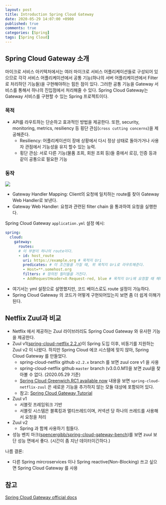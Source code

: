 ```yaml
---
layout: post
title: Introduction Spring Cloud Gateway
date: 2020-05-29 14:07:00 +0900
published: true
comments: true
categories: [Spring]
tags: [Spring Cloud]
---
```


## Spring Cloud Gateway 소개
마이크로 서비스 아키텍처에서는 여러 마이크로 서비스 어플리케이션들로 구성되어 있으므로 각각 서비스 어플리케이션에서 공통 기능(하나의 서버 어플리케이션에서 Filter로 처리하던 기능들)을 구현해야하는 힘든 점이 있다.
그러한 공통 기능을 Gateway 서비스를 통해서 하나의 진입점에서 처리해줄 수 있다. 
Spring Cloud Gateway는 Gateway 서비스를 구현할 수 있는 Spring 프로젝트이다.

### 목적
* API를 라우트하는 단순하고 효과적인 방법을 제공한다. 또한, security, monitoring, metrics, resiliency 등 횡단 관심(`cross cutting concerns`)을 제공해준다.
  * Resiliency: 어플리케이션이 장애 상황에서 다시 정상 상태로 돌아가거나 사용자 관점에서 기능성을 유지 할수 있는 능력. 
  * 횡단 관심: 서로 다른 기능(물품 조회, 회원 조회 등)들 중에서 로깅, 인증 등과 같이 공통으로 필요한 기능

### 동작

![](https://cloud.spring.io/spring-cloud-gateway/reference/html/images/spring_cloud_gateway_diagram.png)

* Gateway Handler Mapping: Client의 요청에 일치하는 route를 찾아 Gateway Web Handler로 보낸다.
* Gateway Web Handler: 요청과 관련된 filter chain 을 통과하여 요청을 실행한다.

Spring Cloud Gateway `application.yml` 설정 예시:
```yml
spring:
  cloud:
    gateway:
      routes:
      # 이 부분이 하나의 route이다.
      - id: host_route
        uri: https://example.org # 목적지 Uri
        predicates: # 이 조건들을 가질 때, 위 목적지 Uri로 라우트해준다.
        - Host=**.somehost.org 
        filters: # 정의된 필터들을 거친다. 
        - AddRequestHeader=X-Request-red, blue # 목적지 Uri에 요청할 때 헤더에 X-Request-red: blue 를 추가하여 보낸다.
```
* 여기서는 yml 설정으로 설명했지만, 코드 베이스로도 route 설정이 가능하다.
* Spring Cloud Gateway 의 코드가 어떻게 구현되어있는지 보면 좀 더 쉽게 이해가 된다.

## Netflix Zuul과 비교
* Netflix 에서 제공하는 Zuul 라이브러리도 Spring Coud Gateway 와 유사한 기능을 제공한다.
* Zuul v1([spring-cloud-netflix 2.2.x](https://github.com/spring-cloud/spring-cloud-netflix/tree/2.2.x))이 Spring 도입 이후, 비동기를 지원하는 Zuul v2 이 나왔다. 하지만 Spring Cloud 에코 시스템에 맞지 않아, Spring Cloud Gateway 를 만들었다.
  * spring-cloud-netflix github `v2.2.x` branch 를 보면 zuul core v1 을 사용
  * spring-cloud-netflix github `master` branch (v3.0.0.M1)을 보면 zuul을 찾아볼 수 없다. (2020.05.29 기준)
  * [Spring Cloud Greenwich.RC1 available now](https://spring.io/blog/2018/12/12/spring-cloud-greenwich-rc1-available-now) 내용을 보면 `spring-cloud-netflix-zuul` 은 새로운 기능을 추가하지 않는 모듈 대상에 포함되어 있다. 
  * 참고: [Spring Cloud Gateway Tutorial](https://medium.com/@niral22/spring-cloud-gateway-tutorial-5311ddd59816)
* Zuul v1
  - 서블릿 프레임워크 기반
  - 서블릿 시스템은 블록킹과 멀티쓰레드이며, 커넥션 당 하나의 쓰레드를 사용해서 요청을 처리
* Zuul v2
  * Spring 과 함께 사용하기 힘들다. 
* 성능 벤치 마크([spencergibb/spring-cloud-gateway-bench](https://github.com/spencergibb/spring-cloud-gateway-bench))를 보면 zuul 보단 성능 면에서 좋다. (시간이 좀 지난 데이터이긴하다.)

나름 결론:
* 다른 Spring mircroservices 이나 Spring reactive(Non-Blocking) 쓰고 싶으면 Spring Cloud Gateway 를 사용

## 참고
[Spring Cloud Gateway official docs](https://cloud.spring.io/spring-cloud-gateway/reference/html/#gateway-how-it-works)